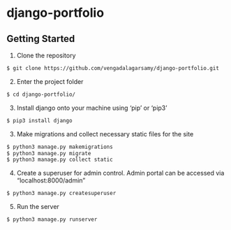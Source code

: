 # django-portfolio

## Getting Started

1. Clone the repository
```bash
$ git clone https://github.com/vengadalagarsamy/django-portfolio.git
```
2. Enter the project folder
```bash
$ cd django-portfolio/
```
3. Install django onto your machine using ‘pip’ or ‘pip3’
```bash
$ pip3 install django
```
3. Make migrations and collect necessary static files for the site
```bash
$ python3 manage.py makemigrations
$ python3 manage.py migrate
$ python3 manage.py collect static
```
4. Create a superuser for admin control. Admin portal can be accessed via “localhost:8000/admin”
```bash
$ python3 manage.py createsuperuser
```
5. Run the server
```bash
$ python3 manage.py runserver
```
